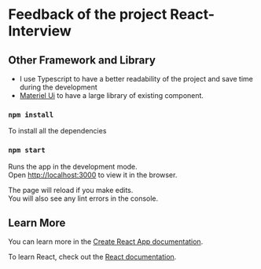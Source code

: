 # Feedback of the project React-Interview

## Other Framework and Library 

 - I use Typescript to have a better readability of the project and save time during the development
 - [Materiel Ui](https://material-ui.com/) to have a large library of existing component.


### `npm install`

To install all the dependencies

### `npm start`

Runs the app in the development mode.\
Open [http://localhost:3000](http://localhost:3000) to view it in the browser.

The page will reload if you make edits.\
You will also see any lint errors in the console.


## Learn More

You can learn more in the [Create React App documentation](https://facebook.github.io/create-react-app/docs/getting-started).

To learn React, check out the [React documentation](https://reactjs.org/).
